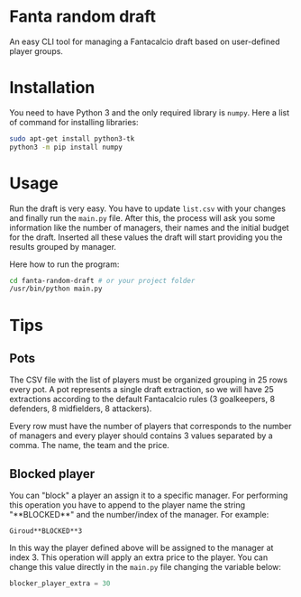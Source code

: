 Fanta random draft
==============================

An easy CLI tool for managing a Fantacalcio draft based on user-defined player groups.

# Installation

You need to have Python 3 and the only required library is `numpy`. Here a list of command for installing libraries:

```bash
sudo apt-get install python3-tk
python3 -m pip install numpy
```

# Usage

Run the draft is very easy. You have to update `list.csv` with your changes and finally run the `main.py` file. After this, the process will ask you some information like the number of managers, their names and the initial budget for the draft. Inserted all these values the draft will start providing you the results grouped by manager.

Here how to run the program:

```bash
cd fanta-random-draft # or your project folder
/usr/bin/python main.py
```

# Tips

## Pots

The CSV file with the list of players must be organized grouping in 25 rows every pot. A pot represents a single draft extraction, so we will have 25 extractions according to the default Fantacalcio rules (3 goalkeepers, 8 defenders, 8 midfielders, 8 attackers).

Every row must have the number of players that corresponds to the number of managers and every player should contains 3 values separated by a comma. The name, the team and the price.

## Blocked player

You can "block" a player an assign it to a specific manager. For performing this operation you have to append to the player name the string "\*\*BLOCKED\*\*" and the number/index of the manager. For example:

```
Giroud**BLOCKED**3 
```

In this way the player defined above will be assigned to the manager at index 3. This operation will apply an extra price to the player. You can change this value directly in the `main.py` file changing the variable below: 

```py
blocker_player_extra = 30
```